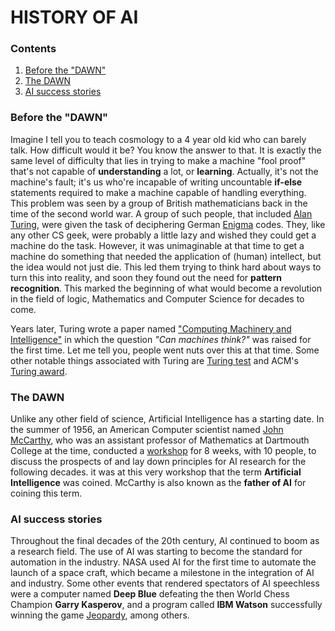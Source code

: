 # HISTORY OF AI
<h3>Contents</h3>
<ol>
 <li> <a href="#before-the-dawn">Before the "DAWN"</a></li>
  <li> <a href="#the-dawn">The DAWN</a></li>
  <li> <a href="#ai-success-stories">AI success stories</a></li>
</ol>
<h3>Before the "DAWN"</h3>  

Imagine I tell you to teach cosmology to a 4 year old kid who can barely talk. How difficult would it be? You know the answer to that. It is 
exactly the same level of difficulty that lies in trying to make a machine "fool proof" that's not capable of <b>understanding</b> a lot, or 
<b>learning</b>. Actually, it's not the machine's fault; it's us who're incapable of writing uncountable <b>if-else</b> statements required to 
make a machine capable of handling everything. This problem was seen by a group of British mathematicians back in the time of the second world war. A group of such people, that included <a href="https://en.wikipedia.org/wiki/Alan_Turing">Alan Turing</a>, were given the task of deciphering German <a href="https://en.wikipedia.org/wiki/Enigma_machine">Enigma</a> codes. They, like any other CS geek, were probably a little lazy and wished they could get a machine do the task. However, it was unimaginable at that time to get a machine do something that needed the application of (human) intellect, but the idea would not just die. This led them trying to think hard about ways to turn this into reality, and soon they found out the need for <b>pattern recognition</b>. This marked the beginning of what would become a revolution in the field of logic, Mathematics and Computer Science for decades to come.  
  
Years later, Turing wrote a paper named <a href="https://www.csee.umbc.edu/courses/471/papers/turing.pdf">"Computing Machinery and Intelligence"</a> in which the question <i>"Can machines think?"</i> was raised for the first time. Let me tell you, people went nuts over this at that time. Some other notable things associated with Turing are <a href="https://en.wikipedia.org/wiki/Turing_test">Turing test</a> and ACM's <a href="https://en.wikipedia.org/wiki/Turing_Award">Turing award</a>. 
<br/>  
<h3>The DAWN</h3>  
Unlike any other field of science, Artificial Intelligence has a starting date. In the summer of 1956, an American Computer scientist named <a href="https://en.wikipedia.org/wiki/John_McCarthy_(computer_scientist)">John McCarthy</a>, who was an assistant professor of Mathematics at Dartmouth College at the time, conducted a <a href="https://en.wikipedia.org/wiki/Dartmouth_workshop">workshop</a> for 8 weeks, with 10 people, to discuss the prospects of and lay down principles for AI research for the following decades. it was at this very workshop that the term <b>Artificial Intelligence</b> was coined. McCarthy is also known as the <b>father of AI</b> for coining this term.  
<br/>
<h3>AI success stories</h3>  
Throughout the final decades of the 20th century, AI continued to boom as a research field. The use of AI was starting to become the standard for automation in the industry. NASA used AI for the first time to automate the launch of a space craft, which became a milestone in the integration of AI and industry. Some other events that rendered spectators of AI speechless were a computer named <b>Deep Blue</b> defeating the then World Chess Champion <b>Garry Kasperov</b>, and a program called <b>IBM Watson</b> successfully winning the game <a href="https://en.wikipedia.org/wiki/Jeopardy!">Jeopardy</a>, among others.
